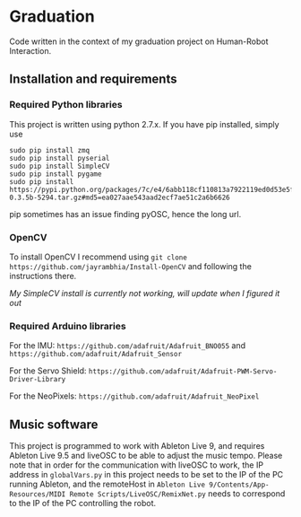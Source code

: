 # Graduation
Code written in the context of my graduation project on Human-Robot Interaction.

## Installation and requirements
### Required Python libraries
This project is written using python 2.7.x.
If you have pip installed, simply use

```
sudo pip install zmq
sudo pip install pyserial
sudo pip install SimpleCV
sudo pip install pygame
sudo pip install https://pypi.python.org/packages/7c/e4/6abb118cf110813a7922119ed0d53e5fe51c570296785ec2a39f37606d85/pyOSC-0.3.5b-5294.tar.gz#md5=ea027aae543aad2ecf7ae51c2a6b6626
```
pip sometimes has an issue finding pyOSC, hence the long url.

### OpenCV
To install OpenCV I recommend using ```git clone https://github.com/jayrambhia/Install-OpenCV``` and following the instructions there.

*My SimpleCV install is currently not working, will update when I figured it out*

### Required Arduino libraries
For the IMU:            ```https://github.com/adafruit/Adafruit_BNO055``` and ```https://github.com/adafruit/Adafruit_Sensor```

For the Servo Shield:   ```https://github.com/adafruit/Adafruit-PWM-Servo-Driver-Library```

For the NeoPixels:      ```https://github.com/adafruit/Adafruit_NeoPixel```

## Music software
This project is programmed to work with Ableton Live 9, and requires Ableton Live 9.5 and liveOSC to be able to adjust the music tempo. 
Please note that in order for the communication with liveOSC to work, the IP address in ```globalVars.py``` in this project needs to be set to the IP of the PC running Ableton, and the remoteHost in ```Ableton Live 9/Contents/App-Resources/MIDI Remote Scripts/LiveOSC/RemixNet.py``` needs to correspond to the IP of the PC controlling the robot.

